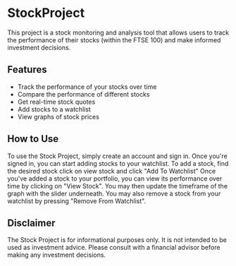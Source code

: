 # StockProject
This project is a stock monitoring and analysis tool that allows users to track the performance of their stocks (within the FTSE 100) and make informed investment decisions.
## Features
* Track the performance of your stocks over time
* Compare the performance of different stocks
* Get real-time stock quotes
* Add stocks to a watchlist
* View graphs of stock prices
## How to Use
To use the Stock Project, simply create an account and sign in. Once you're signed in, you can start adding stocks to your watchlist. To add a stock, find the desired stock click on view stock and click "Add To Watchlist"
Once you've added a stock to your portfolio, you can view its performance over time by clicking on "View Stock". You may then update the timeframe of the graph with the slider underneath. You may also remove a stock from your watchlist by pressing "Remove From Watchlist".
## Disclaimer
The Stock Project is for informational purposes only. It is not intended to be used as investment advice. Please consult with a financial advisor before making any investment decisions.
